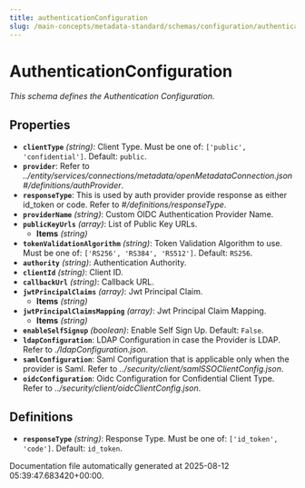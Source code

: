 ```yaml
---
title: authenticationConfiguration
slug: /main-concepts/metadata-standard/schemas/configuration/authenticationconfiguration
---
```


# AuthenticationConfiguration

*This schema defines the Authentication Configuration.*

## Properties

- **`clientType`** *(string)*: Client Type. Must be one of: `['public', 'confidential']`. Default: `public`.
- **`provider`**: Refer to *../entity/services/connections/metadata/openMetadataConnection.json#/definitions/authProvider*.
- **`responseType`**: This is used by auth provider provide response as either id_token or code. Refer to *#/definitions/responseType*.
- **`providerName`** *(string)*: Custom OIDC Authentication Provider Name.
- **`publicKeyUrls`** *(array)*: List of Public Key URLs.
  - **Items** *(string)*
- **`tokenValidationAlgorithm`** *(string)*: Token Validation Algorithm to use. Must be one of: `['RS256', 'RS384', 'RS512']`. Default: `RS256`.
- **`authority`** *(string)*: Authentication Authority.
- **`clientId`** *(string)*: Client ID.
- **`callbackUrl`** *(string)*: Callback URL.
- **`jwtPrincipalClaims`** *(array)*: Jwt Principal Claim.
  - **Items** *(string)*
- **`jwtPrincipalClaimsMapping`** *(array)*: Jwt Principal Claim Mapping.
  - **Items** *(string)*
- **`enableSelfSignup`** *(boolean)*: Enable Self Sign Up. Default: `False`.
- **`ldapConfiguration`**: LDAP Configuration in case the Provider is LDAP. Refer to *./ldapConfiguration.json*.
- **`samlConfiguration`**: Saml Configuration that is applicable only when the provider is Saml. Refer to *../security/client/samlSSOClientConfig.json*.
- **`oidcConfiguration`**: Oidc Configuration for Confidential Client Type. Refer to *../security/client/oidcClientConfig.json*.
## Definitions

- **`responseType`** *(string)*: Response Type. Must be one of: `['id_token', 'code']`. Default: `id_token`.


Documentation file automatically generated at 2025-08-12 05:39:47.683420+00:00.
